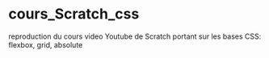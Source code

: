 # cours_Scratch_css
reproduction du cours video Youtube de Scratch portant sur les bases CSS: flexbox, grid, absolute
